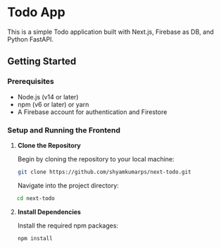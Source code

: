 # Todo App

This is a simple Todo application built with Next.js, Firebase as DB, and Python FastAPI.

## Getting Started

### Prerequisites

- Node.js (v14 or later)
- npm (v6 or later) or yarn
- A Firebase account for authentication and Firestore

### Setup and Running the Frontend

1. **Clone the Repository**

   Begin by cloning the repository to your local machine:

   ```bash
   git clone https://github.com/shyamkumarps/next-todo.git
   ```

   Navigate into the project directory:

```bash
   cd next-todo
```

2. **Install Dependencies**

   Install the required npm packages:

   ```bash
   npm install
   ```
